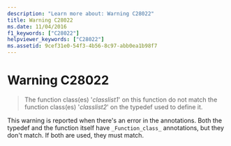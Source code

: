```yaml
---
description: "Learn more about: Warning C28022"
title: Warning C28022
ms.date: 11/04/2016
f1_keywords: ["C28022"]
helpviewer_keywords: ["C28022"]
ms.assetid: 9cef31e0-54f3-4b56-8c97-abb0ea1b98f7
---
```

# Warning C28022

> The function class(es) '*classlist1*' on this function do not match the function class(es) '*classlist2*' on the typedef used to define it.

This warning is reported when there's an error in the annotations. Both the typedef and the function itself have `_Function_class_` annotations, but they don't match. If both are used, they must match.
